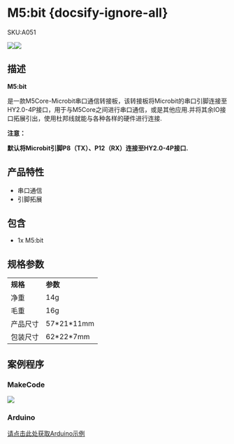 # M5:bit {docsify-ignore-all}

<el-tag effect="plain">SKU:A051</el-tag>

<div class="product_pic"><img src="https://m5stack.oss-cn-shenzhen.aliyuncs.com/image/m5-docs_homepage/unit/unit_m5bit_01.webp"><img src="assets/img/product_pics/unit/m5bit/unit_m5bit_02.webp"></div>

## 描述

**M5:bit**

是一款M5Core-Microbit串口通信转接板，该转接板将Microbit的串口引脚连接至HY2.0-4P接口，用于与M5Core之间进行串口通信，或是其他应用.并将其余IO接口拓展引出，使用杜邦线就能与各种各样的硬件进行连接.

**注意：**

**默认将Microbit引脚P8（TX）、P12（RX）连接至HY2.0-4P接口.** 

## 产品特性

-  串口通信
-  引脚拓展

## 包含

-  1x M5:bit

## 规格参数

<table>
   <tr style="font-weight:bold">
      <td>规格</td>
      <td>参数</td>
   </tr>
   <tr>
      <td>净重</td>
      <td>14g</td>
   </tr>
   <tr>
      <td>毛重</td>
      <td>16g</td>
   </tr>
   <tr>
      <td>产品尺寸</td>
      <td>57*21*11mm</td>
   </tr>
   <tr>
      <td>包装尺寸</td>
      <td>62*22*7mm</td>
   </tr>
 </table>

## 案例程序

### MakeCode

<img src="assets/img/product_pics/unit/m5bit/m5bit.webp">

### Arduino

[请点击此处获取Arduino示例](https://github.com/m5stack/M5Stack/tree/master/examples/Unit/M5BIT)

<script>

   var purchase_link = 'https://m5stack.com/collections/m5-unit/products/m5-bit-iot-classroom-development-board';


   anchor_search(purchase_link);
   scrollFunc();

</script>
